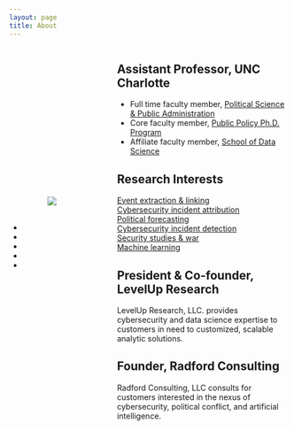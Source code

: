 ```yaml
---
layout: page
title: About
---
```


<style>
 .grid {
  display: flex;
  align-items: center;
  flex-wrap: wrap;
 }
.col-1-2 {
  align-content: space-between;
  flex: 1;
}
.col-1-2:last-child {
  margin-left: 20px;
  padding-left: 20px;
  flex-grow: 2;
}



</style>

<div class="grid">
<div class="col-1-2">
    <center>
    <img src="/images/benradford.png">
    </center><br>
    <p>
    <center>
        <ul class="navigation-bar">
           <li><a href="/images/radford_cv.pdf"><i class="ai ai-cv-square ai-2x"></i></a></li>
            <li><a href="https://www.github.com/benradford"><i class='fa fa-github-alt fa-2x'></i></a></li>  
            <li><a href="https://www.twitter.com/ben_j_radford"><i class="fa fa-twitter fa-2x"></i></a></li>
            <li><a href="https://www.researchgate.net/profile/Benjamin_Radford"><i class='ai ai-researchgate  ai-2x'></i></a></li>
            <li><a href="https://scholar.google.com/citations?user=0K05-rwAAAAJ&hl=en&oi=ao"><i class="ai ai-google-scholar  ai-2x"></i></a></li>       
        </ul>
    </center>
    </p>
</div>

<div class="col-1-2">

<h2 class="entry-title"><i class="fa fa-university"></i> Assistant Professor, UNC Charlotte</h2>
<ul>
    <li>Full time faculty member, <a href="https://politicalscience.uncc.edu">Political Science &amp; Public Administration</a></li>
    <li>Core faculty member, <a href="https://publicpolicy.uncc.edu">Public Policy Ph.D. Program</a> </li> 
    <li>Affiliate faculty member, <a href="https://datascience.uncc.edu/ben-radford-phd">School of Data Science</a></li>
</ul>

<h2 class="entry-title"><i class="fa fa-rocket"></i> Research Interests</h2>
<div class="card-grid">
<div class="card">
  <div class="card-img">
    <a href="tags/#event%20extraction"><i class="fa fa-project-diagram fa-lg"></i></a>
  </div>
  <div class="card-body">
    <a href="tags/#event%20extraction">Event extraction &amp; linking</a>
  </div>
 </div>

  <div class="card">
  <div class="card-img">
    <a href="tags/#cybersecurity%20incident%20attribution"><i class="fa fa-user-secret fa-lg"></i></a>
  </div>
  <div class="card-body">
    <a href="tags/#cybersecurity%20incident%20attribution">Cybersecurity incident attribution</a>
  </div>
 </div>


 <div class="card">
  <div class="card-img">
    <a href="tags/#political%20forecasting"><i class="fa fa-chart-line fa-lg"></i></a>
  </div>
  <div class="card-body">
    <a href="tags/#political%20forecasting">Political forecasting</a>
  </div>
 </div>

 <div class="card">
  <div class="card-img">
    <a href="tags/#cybersecurity%20incident%20detection"><i class="fa fa-network-wired fa-lg"></i></a>
  </div>
  <div class="card-body">
    <a href="tags/#cybersecurity%20incident%20detection">Cybersecurity incident detection</a>
  </div>
 </div>

 <div class="card">
  <div class="card-img">
    <a href="tags/#security%20studies%20&%20war"><i class="fa fa-bomb fa-lg"></i></a>
  </div>
  <div class="card-body">
    <a href="tags/#security%20studies%20&%20war">Security studies &amp; war</a>
  </div>
 </div>

 <div class="card">
  <div class="card-img">
    <a href="tags/#machine%20learning"><i class="fa fa-robot fa-lg"></i></a>
  </div>
  <div class="card-body">
    <a href="tags/#machine%20learning">Machine learning</a>
  </div>
 </div>
</div>

<h2 class="entry-title"><i class="fa fa-hat-wizard"></i> President &amp; Co-founder, LevelUp Research</h2>
<p>
  LevelUp Research, LLC. provides cybersecurity and data science expertise to customers in need to customized, scalable analytic solutions.
</p>

<h2 class="entry-title"><i class="fa fa-user-tie"></i> Founder, Radford Consulting</h2>
<p>
  Radford Consulting, LLC consults for customers interested in the nexus of cybersecurity, political conflict, and artificial intelligence.
</p>




</div>
</div>
